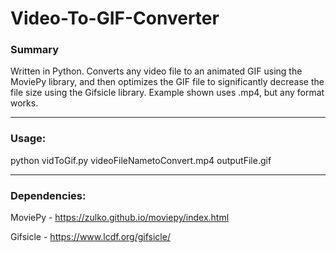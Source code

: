 # Video-To-GIF-Converter

<strong><h3>Summary</h3></strong>
Written in Python. Converts any video file to an animated GIF using the MoviePy library, and then optimizes the GIF file to significantly decrease the file size using the Gifsicle library. Example shown uses .mp4, but any format works.

<hr>

<strong><h3>Usage:</h3></strong>
python vidToGif.py videoFileNametoConvert.mp4 outputFile.gif

<hr>

<strong><h3>Dependencies:</h3></strong>
MoviePy - https://zulko.github.io/moviepy/index.html

Gifsicle - https://www.lcdf.org/gifsicle/
